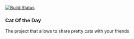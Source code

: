 [![Build Status](https://travis-ci.org/dmitirystrukov/cat-of-the-day.svg?branch=master)](https://travis-ci.org/dmitirystrukov/cat-of-the-day)
<h3> Cat Of the Day </h3>
<p> The project that allows to share pretty cats with your friends </p>
